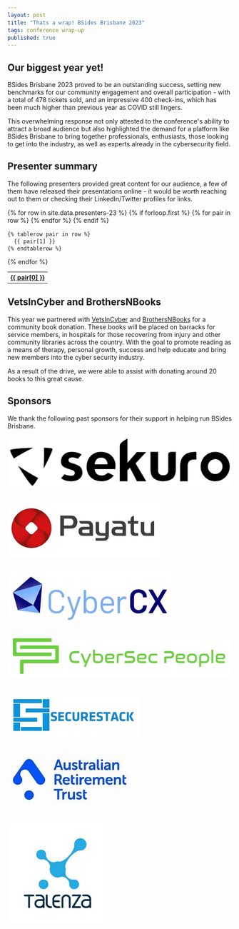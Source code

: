 ```yaml
---
layout: post
title: "Thats a wrap! BSides Brisbane 2023"
tags: conference wrap-up
published: true
---
```


## Our biggest year yet!
BSides Brisbane 2023 proved to be an outstanding success, setting new benchmarks for our community engagement and overall participation - with a total of 478 tickets sold, and an impressive 400 check-ins, which has been much higher than previous year as COVID still lingers.

This overwhelming response not only attested to the conference's ability to attract a broad audience but also highlighted the demand for a platform like BSides Brisbane to bring together professionals, enthusiasts, those looking to get into the industry, as well as experts already in the cybersecurity field.

## Presenter summary
The following presenters provided great content for our audience, a few of them have released their presentations online - it would be worth reaching out to them or checking their LinkedIn/Twitter profiles for links.

<table class="presenters">
  {% for row in site.data.presenters-23 %}
    {% if forloop.first %}
    <tr>
      {% for pair in row %}
        <th><a href="#">{{ pair[0] }}</a></th>
      {% endfor %}
    </tr>
    {% endif %}

    {% tablerow pair in row %}
      {{ pair[1] }}
    {% endtablerow %}
  {% endfor %}
</table>

## VetsInCyber and BrothersNBooks
This year we partnered with [VetsInCyber](https://vetsincyber.com.au/) and [BrothersNBooks](https://brothersnbooks.com/) for a community book donation. These books will be placed on barracks for service members, in hospitals for those recovering from injury and other community libraries across the country. With the goal to promote reading as a means of therapy, personal growth, success and help educate and bring new members into the cyber security industry.

As a result of the drive, we were able to assist with donating around 20 books to this great cause.

## Sponsors
We thank the following past sponsors for their support in helping run BSides Brisbane.

![image](/assets/2023/sponsors/sekuro.jpg#sponsor)
<br /><br />

![image](/assets/2023/sponsors/payatu.jpg#sponsor)
<br /><br />

![image](/assets/2023/sponsors/cybercx.jpg#sponsor)
<br /><br />

![image](/assets/2023/sponsors/cybersecpeople.jpg#sponsor)
<br /><br />

![image](/assets/2023/sponsors/securestack.jpg#sponsor)
<br /><br />

![image](/assets/2023/sponsors/art.jpg#sponsor)
<br /><br />

![image](/assets/2023/sponsors/talenza.jpg#sponsor)



